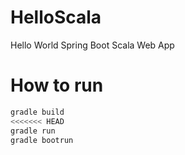 HelloScala
==========

Hello World Spring Boot Scala Web App


How to run
==========

```sh
gradle build
<<<<<<< HEAD
gradle run
gradle bootrun





